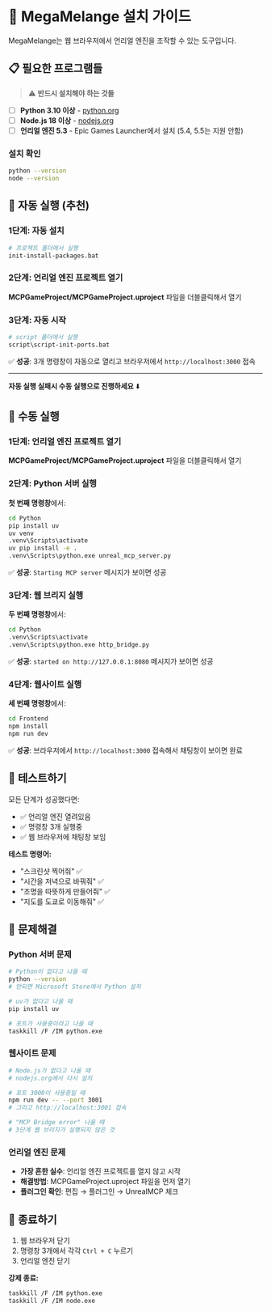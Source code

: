# 🚀 MegaMelange 설치 가이드

MegaMelange는 웹 브라우저에서 언리얼 엔진을 조작할 수 있는 도구입니다.

## 📋 필요한 프로그램들

> ⚠️ **반드시 설치해야 하는 것들**

- [ ] **Python 3.10 이상** - [python.org](https://python.org)
- [ ] **Node.js 18 이상** - [nodejs.org](https://nodejs.org)
- [ ] **언리얼 엔진 5.3** - Epic Games Launcher에서 설치 (5.4, 5.5는 지원 안함)

### 설치 확인
```bash
python --version
node --version
```

## 🚀 자동 실행 (추천)

### 1단계: 자동 설치
```bash
# 프로젝트 폴더에서 실행
init-install-packages.bat
```

### 2단계: 언리얼 엔진 프로젝트 열기
**MCPGameProject/MCPGameProject.uproject** 파일을 더블클릭해서 열기

### 3단계: 자동 시작
```bash
# script 폴더에서 실행
script\script-init-ports.bat
```
✅ **성공**: 3개 명령창이 자동으로 열리고 브라우저에서 `http://localhost:3000` 접속

---

**자동 실행 실패시 수동 실행으로 진행하세요** ⬇️

## 🔧 수동 실행

### 1단계: 언리얼 엔진 프로젝트 열기
**MCPGameProject/MCPGameProject.uproject** 파일을 더블클릭해서 열기

### 2단계: Python 서버 실행
**첫 번째 명령창**에서:
```bash
cd Python
pip install uv
uv venv
.venv\Scripts\activate
uv pip install -e .
.venv\Scripts\python.exe unreal_mcp_server.py
```
✅ **성공**: `Starting MCP server` 메시지가 보이면 성공

### 3단계: 웹 브리지 실행
**두 번째 명령창**에서:
```bash
cd Python
.venv\Scripts\activate
.venv\Scripts\python.exe http_bridge.py
```
✅ **성공**: `started on http://127.0.0.1:8080` 메시지가 보이면 성공

### 4단계: 웹사이트 실행
**세 번째 명령창**에서:
```bash
cd Frontend
npm install
npm run dev
```
✅ **성공**: 브라우저에서 `http://localhost:3000` 접속해서 채팅창이 보이면 완료

## 🎉 테스트하기

모든 단계가 성공했다면:
- ✅ 언리얼 엔진 열려있음
- ✅ 명령창 3개 실행중
- ✅ 웹 브라우저에 채팅창 보임

**테스트 명령어:**
- "스크린샷 찍어줘" ✅
- "시간을 저녁으로 바꿔줘" ✅
- "조명을 따뜻하게 만들어줘" ✅
- "지도를 도쿄로 이동해줘" ✅

## 🔧 문제해결

### Python 서버 문제
```bash
# Python이 없다고 나올 때
python --version
# 안되면 Microsoft Store에서 Python 설치

# uv가 없다고 나올 때
pip install uv

# 포트가 사용중이라고 나올 때
taskkill /F /IM python.exe
```

### 웹사이트 문제
```bash
# Node.js가 없다고 나올 때
# nodejs.org에서 다시 설치

# 포트 3000이 사용중일 때
npm run dev -- --port 3001
# 그리고 http://localhost:3001 접속

# "MCP Bridge error" 나올 때
# 3단계 웹 브리지가 실행되지 않은 것
```

### 언리얼 엔진 문제
- **가장 흔한 실수**: 언리얼 엔진 프로젝트를 열지 않고 시작
- **해결방법**: MCPGameProject.uproject 파일을 먼저 열기
- **플러그인 확인**: 편집 → 플러그인 → UnrealMCP 체크

## 🛑 종료하기

1. 웹 브라우저 닫기
2. 명령창 3개에서 각각 `Ctrl + C` 누르기
3. 언리얼 엔진 닫기

**강제 종료:**
```bash
taskkill /F /IM python.exe
taskkill /F /IM node.exe
```